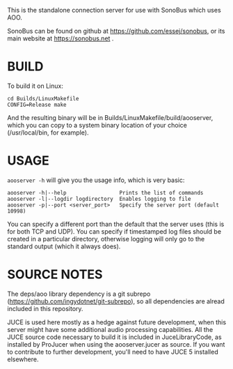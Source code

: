 This is the standalone connection server for use with SonoBus which uses AOO.

SonoBus can be found on github at https://github.com/essej/sonobus, or its
main website at https://sonobus.net .

# BUILD

To build it on Linux:

    cd Builds/LinuxMakefile
    CONFIG=Release make

And the resulting binary will be in Builds/LinuxMakefile/build/aooserver,
which you can copy to a system binary location of your choice
(/usr/local/bin, for example).

# USAGE

`aooserver -h` will give you the usage info, which is very basic:

    aooserver -h|--help                 Prints the list of commands
    aooserver -l|--logdir logdirectory  Enables logging to file
    aooserver -p|--port <server_port>   Specify the server port (default 10998)

You can specify a different port than the default that the server uses (this
is for both TCP and UDP). You can specify if timestamped log files should be
created in a particular directory, otherwise logging will only go to the standard
output (which it always does).


# SOURCE NOTES

The deps/aoo library dependency is a git subrepo (https://github.com/ingydotnet/git-subrepo), 
so all dependencies are alread included in this repository. 

JUCE is used here mostly as a hedge against future development, when
this server might have some additional audio processing capabilities. All
the JUCE source code necessary to build it is included in JuceLibraryCode,
as installed by ProJucer when using the aooserver.jucer as source. If you
want to contribute to further development, you'll need to have JUCE 5 installed
elsewhere.
